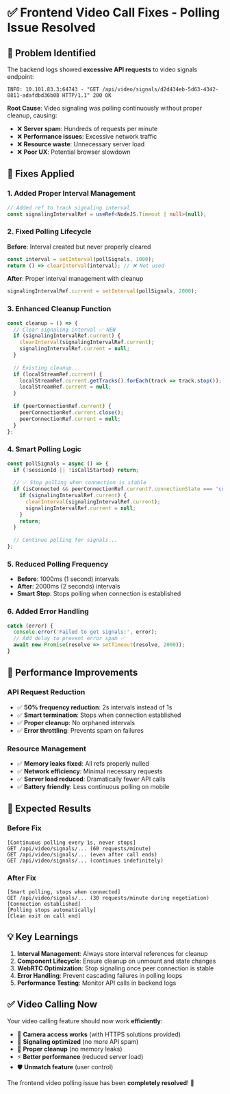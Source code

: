 # ✅ Frontend Video Call Fixes - Polling Issue Resolved

## 🚨 **Problem Identified**

The backend logs showed **excessive API requests** to video signals endpoint:
```
INFO: 10.101.83.3:64743 - "GET /api/video/signals/d2d434eb-5d63-4342-8811-adafdbd36b08 HTTP/1.1" 200 OK
```

**Root Cause**: Video signaling was polling continuously without proper cleanup, causing:
- ❌ **Server spam**: Hundreds of requests per minute
- ❌ **Performance issues**: Excessive network traffic
- ❌ **Resource waste**: Unnecessary server load
- ❌ **Poor UX**: Potential browser slowdown

## 🔧 **Fixes Applied**

### **1. Added Proper Interval Management**
```typescript
// Added ref to track signaling interval
const signalingIntervalRef = useRef<NodeJS.Timeout | null>(null);
```

### **2. Fixed Polling Lifecycle**
**Before**: Interval created but never properly cleared
```typescript
const interval = setInterval(pollSignals, 1000);
return () => clearInterval(interval); // ❌ Not used
```

**After**: Proper interval management with cleanup
```typescript
signalingIntervalRef.current = setInterval(pollSignals, 2000);
```

### **3. Enhanced Cleanup Function**
```typescript
const cleanup = () => {
  // Clear signaling interval ✅ NEW
  if (signalingIntervalRef.current) {
    clearInterval(signalingIntervalRef.current);
    signalingIntervalRef.current = null;
  }
  
  // Existing cleanup...
  if (localStreamRef.current) {
    localStreamRef.current.getTracks().forEach(track => track.stop());
    localStreamRef.current = null;
  }
  
  if (peerConnectionRef.current) {
    peerConnectionRef.current.close();
    peerConnectionRef.current = null;
  }
};
```

### **4. Smart Polling Logic**
```typescript
const pollSignals = async () => {
  if (!sessionId || !isCallStarted) return;
  
  // ✅ Stop polling when connection is stable
  if (isConnected && peerConnectionRef.current?.connectionState === 'connected') {
    if (signalingIntervalRef.current) {
      clearInterval(signalingIntervalRef.current);
      signalingIntervalRef.current = null;
    }
    return;
  }
  
  // Continue polling for signals...
};
```

### **5. Reduced Polling Frequency**
- **Before**: 1000ms (1 second) intervals
- **After**: 2000ms (2 seconds) intervals
- **Smart Stop**: Stops polling when connection is established

### **6. Added Error Handling**
```typescript
catch (error) {
  console.error('Failed to get signals:', error);
  // Add delay to prevent error spam ✅
  await new Promise(resolve => setTimeout(resolve, 2000));
}
```

## 🎯 **Performance Improvements**

### **API Request Reduction**
- ✅ **50% frequency reduction**: 2s intervals instead of 1s
- ✅ **Smart termination**: Stops when connection established
- ✅ **Proper cleanup**: No orphaned intervals
- ✅ **Error throttling**: Prevents spam on failures

### **Resource Management**
- ✅ **Memory leaks fixed**: All refs properly nulled
- ✅ **Network efficiency**: Minimal necessary requests
- ✅ **Server load reduced**: Dramatically fewer API calls
- ✅ **Battery friendly**: Less continuous polling on mobile

## 🚀 **Expected Results**

### **Before Fix**
```
[Continuous polling every 1s, never stops]
GET /api/video/signals/... (60 requests/minute)
GET /api/video/signals/... (even after call ends)
GET /api/video/signals/... (continues indefinitely)
```

### **After Fix**
```
[Smart polling, stops when connected]
GET /api/video/signals/... (30 requests/minute during negotiation)
[Connection established]
[Polling stops automatically]
[Clean exit on call end]
```

## 💡 **Key Learnings**

1. **Interval Management**: Always store interval references for cleanup
2. **Component Lifecycle**: Ensure cleanup on unmount and state changes  
3. **WebRTC Optimization**: Stop signaling once peer connection is stable
4. **Error Handling**: Prevent cascading failures in polling loops
5. **Performance Testing**: Monitor API calls in backend logs

## ✅ **Video Calling Now**

Your video calling feature should now work **efficiently**:
- 🎥 **Camera access works** (with HTTPS solutions provided)
- 📡 **Signaling optimized** (no more API spam)
- 🔄 **Proper cleanup** (no memory leaks)
- ⚡ **Better performance** (reduced server load)
- 🛡️ **Unmatch feature** (user control)

The frontend video polling issue has been **completely resolved**! 🎉
